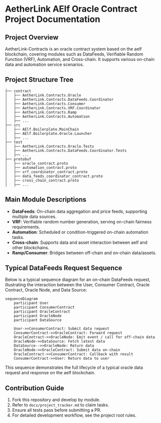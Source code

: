 # AetherLink AElf Oracle Contract Project Documentation

## Project Overview
AetherLink-Contracts is an oracle contract system based on the aelf blockchain, covering modules such as DataFeeds, Verifiable Random Function (VRF), Automation, and Cross-chain. It supports various on-chain data and automation service scenarios.

## Project Structure Tree
```
├── contract
│   ├── AetherLink.Contracts.Oracle
│   ├── AetherLink.Contracts.DataFeeds.Coordinator
│   ├── AetherLink.Contracts.Consumer
│   ├── AetherLink.Contracts.VRF.Coordinator
│   ├── AetherLink.Contracts.Ramp
│   ├── AetherLink.Contracts.Automation
│   ├── ...
├── src
│   ├── AElf.Boilerplate.MainChain
│   ├── AElf.Boilerplate.Oracle.Launcher
│   ├── ...
├── test
│   ├── AetherLink.Contracts.Oracle.Tests
│   ├── AetherLink.Contracts.DataFeeds.Coordinator.Tests
│   ├── ...
├── protobuf
│   ├── oracle_contract.proto
│   ├── automation_contract.proto
│   ├── vrf_coordinator_contract.proto
│   ├── data_feeds_coordinator_contract.proto
│   ├── cross_chain_contract.proto
│   ├── ...
```

## Main Module Descriptions
- **DataFeeds**: On-chain data aggregation and price feeds, supporting multiple data sources.
- **VRF**: Verifiable random number generation, serving on-chain fairness requirements.
- **Automation**: Scheduled or condition-triggered on-chain automation tasks.
- **Cross-chain**: Supports data and asset interaction between aelf and other blockchains.
- **Ramp/Consumer**: Bridges between off-chain and on-chain data/assets.

## Typical DataFeeds Request Sequence

Below is a typical sequence diagram for an on-chain DataFeeds request, illustrating the interaction between the User, Consumer Contract, Oracle Contract, Oracle Node, and Data Source:

```mermaid
sequenceDiagram
    participant User
    participant ConsumerContract
    participant OracleContract
    participant OracleNode
    participant DataSource

    User->>ConsumerContract: Submit data request
    ConsumerContract->>OracleContract: Forward request
    OracleContract->>OracleNode: Emit event / call for off-chain data
    OracleNode->>DataSource: Fetch latest data
    DataSource-->>OracleNode: Return data
    OracleNode->>OracleContract: Submit data on-chain
    OracleContract->>ConsumerContract: Callback with result
    ConsumerContract->>User: Return data to user
```

This sequence demonstrates the full lifecycle of a typical oracle data request and response on the aelf blockchain.

## Contribution Guide
1. Fork this repository and develop by module.
2. Refer to `docs/project_tracker.md` to claim tasks.
3. Ensure all tests pass before submitting a PR.
4. For detailed development workflow, see the project root rules. 
